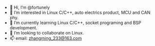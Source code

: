 - 👋 Hi, I’m @fortunely
- 👀 I’m interested in Linux C/C++, auto electrics product, MCU and CAN phy.
- 🌱 I’m currently learning Linux C/C++, socket programing and BSP development.
- 💞️ I’m looking to collaborate on Linux.
- 📫 email: zhangming_233@163.com

<!---
fortunely/fortunely is a ✨ special ✨ repository because its `README.md` (this file) appears on your GitHub profile.
You can click the Preview link to take a look at your changes.
--->
